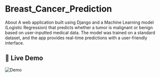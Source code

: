 # Breast_Cancer_Prediction
About A web application built using Django and a Machine Learning model (Logistic Regression) that predicts whether a tumor is malignant or benign based on user-inputted medical data. The model was trained on a standard dataset, and the app provides real-time predictions with a user-friendly interface.

## 🚀 Live Demo

![Demo](https://raw.githubusercontent.com/your-username/your-repo/main/demo/website_demo.gif)
